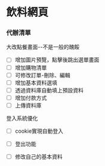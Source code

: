 # 飲料網頁


### 代辦清單

大改點餐畫面--不是一般的醜餒

- [ ] 增加圖片預覽，點擊後跳出選單畫面
- [ ] 增加購物清單
- [ ] 可修改訂單-刪除、編輯
- [ ] 增加基本資料選填
- [ ] 透過資料庫自動填上預設資料
- [ ] 增加付款方式
- [ ] 上傳資料庫

登入系統優化

- [ ] cookie實現自動登入
- [ ] 登出功能
- [ ] 修改自己的基本資料

